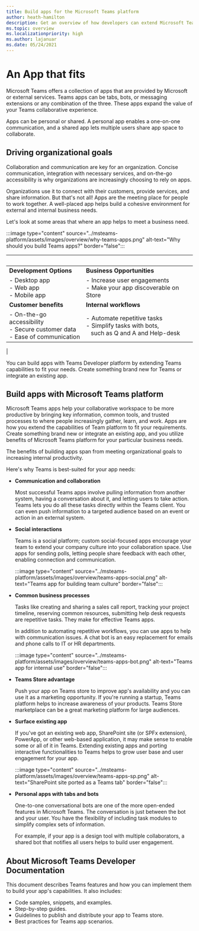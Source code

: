 ```yaml
---
title: Build apps for the Microsoft Teams platform
author: heath-hamilton
description: Get an overview of how developers can extend Microsoft Teams features with custom apps.
ms.topic: overview
ms.localizationpriority: high
ms.author: lajanuar
ms.date: 05/24/2021
---
```

# An App that fits

Microsoft Teams offers a collection of apps that are provided by Microsoft or external services. Teams apps can be tabs, bots, or messaging extensions or any combination of the three. These apps expand the value of your Teams collaborative experience.

Apps can be personal or shared. A personal app enables a one-on-one communication, and a shared app lets multiple users share app space to collaborate.

## Driving organizational goals

Collaboration and communication are key for an organization. Concise communication, integration with necessary services, and on-the-go accessibility is why organizations are increasingly choosing to rely on apps.

Organizations use it to connect with their customers, provide services, and share information. But that's not all! Apps are the meeting place for people to work together. A well-placed app helps build a cohesive environment for external and internal business needs.

Let's look at some areas that where an app helps to meet a business need.

:::image type="content" source="../msteams-platform/assets/images/overview/why-teams-apps.png" alt-text="Why should you build Teams apps?" border="false":::

| &nbsp; | &nbsp; |
|--- | --- |
| **Development Options** | **Business Opportunities** |
| - Desktop app <br> - Web app <br> - Mobile app | - Increase user engagements <br> - Make your app discoverable on Store |
| **Customer benefits** | **Internal workflows** |
| - On-the-go accessibility <br> - Secure customer data <br> - Ease of communication | - Automate repetitive tasks <br> - Simplify tasks with bots, <br> &nbsp;&nbsp; such as Q and A and Help-desk |
|

You can build apps with Teams Developer platform by extending Teams capabilities to fit your needs. Create something brand new for Teams or integrate an existing app.

## Build apps with Microsoft Teams platform

Microsoft Teams apps help your collaborative workspace to be more productive by bringing key information, common tools, and trusted processes to where people increasingly gather, learn, and work. Apps are how you extend the capabilities of Team platform to fit your requirements. Create something brand new or integrate an existing app, and you utilize benefits of Microsoft Teams platform for your particular business needs.

The benefits of building apps span from meeting organizational goals to increasing internal productivity.

Here's why Teams is best-suited for your app needs:

- **Communication and collaboration**

    Most successful Teams apps involve pulling information from another system, having a conversation about it, and letting users to take action. Teams lets you do all these tasks directly within the Teams client. You can even push information to a targeted audience based on an event or action in an external system.

- **Social interactions**

    Teams is a social platform; custom social-focused apps encourage your team to extend your company culture into your collaboration space. Use apps for sending polls, letting people share feedback with each other, enabling connection and communication.

    :::image type="content" source="../msteams-platform/assets/images/overview/teams-apps-social.png" alt-text="Teams app for building team culture" border="false":::

- **Common business processes**

    Tasks like creating and sharing a sales call report, tracking your project timeline, reserving common resources, submitting help desk requests are repetitive tasks. They make for effective Teams apps.

    In addition to automating repetitive workflows, you can use apps to help with communication issues. A chat bot is an easy replacement for emails and phone calls to IT or HR departments.

    :::image type="content" source="../msteams-platform/assets/images/overview/teams-apps-bot.png" alt-text="Teams app for internal use" border="false":::

- **Teams Store advantage**

    Push your app on Teams store to improve app's availability and you can use it as a marketing opportunity. If you're running a startup, Teams platform helps to increase awareness of your products. Teams Store marketplace can be a great marketing platform for large audiences.

- **Surface existing app**

    If you've got an existing web app, SharePoint site (or SPFx extension), PowerApp, or other web-based application, it may make sense to enable some or all of it in Teams. Extending existing apps and porting interactive functionalities to Teams helps to grow user base and user engagement for your app.

    :::image type="content" source="../msteams-platform/assets/images/overview/teams-apps-sp.png" alt-text="SharePoint site ported as a Teams tab" border="false":::

- **Personal apps with tabs and bots**

    One-to-one conversational bots are one of the more open-ended features in Microsoft Teams. The conversation is just between the bot and your user. You have the flexibility of including task modules to simplify complex sets of information.

    For example, if your app is a design tool with multiple collaborators, a shared bot that notifies all users helps to build user engagement.

## About Microsoft Teams Developer Documentation

This document describes Teams features and how you can implement them to build your app's capabilities. It also includes:

- Code samples, snippets, and examples.
- Step-by-step guides.
- Guidelines to publish and distribute your app to Teams store.
- Best practices for Teams app scenarios.
